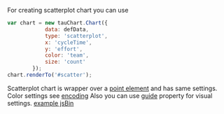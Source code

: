 For creating scatterplot chart you can use
```javascript
var chart = new tauChart.Chart({
            data: defData,
            type: 'scatterplot',
            x: 'cycleTime',
            y: 'effort',
            color: 'team',
            size: 'count'
        });
chart.renderTo('#scatter');
```
Scatterplot chart is wrapper over a [point element](../advanced/elements.md#point) and has same settings.
Color settings see [encoding](../advanced/encoding.md#custom-colors-for-encoding-color-value#custom-colors-for-encoding-color-value)
Also you can use [guide](guide.md) property for visual settings.
[example jsBin](http://jsbin.com/hogoci/16/embed?output&height=500px)
